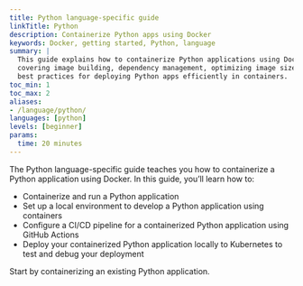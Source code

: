 ```yaml
---
title: Python language-specific guide
linkTitle: Python
description: Containerize Python apps using Docker
keywords: Docker, getting started, Python, language
summary: |
  This guide explains how to containerize Python applications using Docker,
  covering image building, dependency management, optimizing image size, and
  best practices for deploying Python apps efficiently in containers.
toc_min: 1
toc_max: 2
aliases:
- /language/python/
languages: [python]
levels: [beginner]
params:
  time: 20 minutes
---
```


The Python language-specific guide teaches you how to containerize a Python application using Docker. In this guide, you’ll learn how to:

* Containerize and run a Python application
* Set up a local environment to develop a Python application using containers
* Configure a CI/CD pipeline for a containerized Python application using GitHub Actions
* Deploy your containerized Python application locally to Kubernetes to test and debug your deployment

Start by containerizing an existing Python application.
